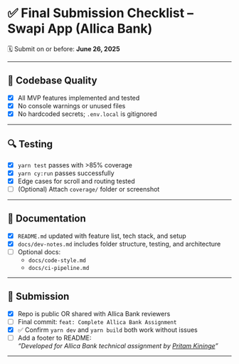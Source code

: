# ✅ Final Submission Checklist – Swapi App (Allica Bank)

🗓️ Submit on or before: **June 26, 2025**

---

## 📁 Codebase Quality

- [x] All MVP features implemented and tested
- [x] No console warnings or unused files
- [x] No hardcoded secrets; `.env.local` is gitignored

---

## 🔍 Testing

- [x] `yarn test` passes with >85% coverage
- [x] `yarn cy:run` passes successfully
- [x] Edge cases for scroll and routing tested
- [ ] (Optional) Attach `coverage/` folder or screenshot

---

## 📄 Documentation

- [x] `README.md` updated with feature list, tech stack, and setup
- [x] `docs/dev-notes.md` includes folder structure, testing, and architecture
- [ ] Optional docs:
  - `docs/code-style.md`
  - `docs/ci-pipeline.md`

---

## 🎯 Submission

- [x] Repo is public OR shared with Allica Bank reviewers
- [ ] Final commit: `feat: Complete Allica Bank Assignment`
- [x] ✅ Confirm `yarn dev` and `yarn build` both work without issues
- [ ] Add a footer to README:  
  _“Developed for Allica Bank technical assignment by [Pritam Kininge](https://github.com/kininge)”_

---
